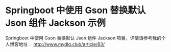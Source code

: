 # Springboot 中使用 Gson 替换默认 Json 组件 Jackson 示例

Springboot 中使用 Gson 替换默认 Json 组件 Jackson 项目，详情请参考我的个人博客地址： http://www.mydlq.club/article/83/